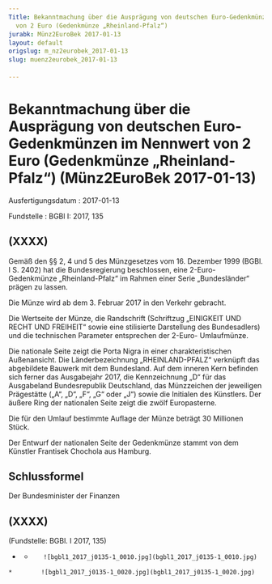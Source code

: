 ```yaml
---
Title: Bekanntmachung über die Ausprägung von deutschen Euro-Gedenkmünzen im Nennwert
  von 2 Euro (Gedenkmünze „Rheinland-Pfalz“)
jurabk: Münz2EuroBek 2017-01-13
layout: default
origslug: m_nz2eurobek_2017-01-13
slug: muenz2eurobek_2017-01-13

---
```


# Bekanntmachung über die Ausprägung von deutschen Euro-Gedenkmünzen im Nennwert von 2 Euro (Gedenkmünze „Rheinland-Pfalz“) (Münz2EuroBek 2017-01-13)

Ausfertigungsdatum
:   2017-01-13

Fundstelle
:   BGBl I: 2017, 135


## (XXXX)

Gemäß den §§ 2, 4 und 5 des Münzgesetzes vom 16. Dezember 1999 (BGBl.
I S. 2402) hat die Bundesregierung beschlossen, eine 2-Euro-
Gedenkmünze „Rheinland-Pfalz“ im Rahmen einer Serie „Bundesländer“
prägen zu lassen.

Die Münze wird ab dem 3. Februar 2017 in den Verkehr gebracht.

Die Wertseite der Münze, die Randschrift (Schriftzug „EINIGKEIT UND
RECHT UND FREIHEIT“ sowie eine stilisierte Darstellung des
Bundesadlers) und die technischen Parameter entsprechen der 2-Euro-
Umlaufmünze.

Die nationale Seite zeigt die Porta Nigra in einer charakteristischen
Außenansicht. Die Länderbezeichnung „RHEINLAND-PFALZ“ verknüpft das
abgebildete Bauwerk mit dem Bundesland. Auf dem inneren Kern befinden
sich ferner das Ausgabejahr 2017, die Kennzeichnung „D“ für das
Ausgabeland Bundesrepublik Deutschland, das Münzzeichen der jeweiligen
Prägestätte („A“, „D“, „F“, „G“ oder „J“) sowie die Initialen des
Künstlers. Der äußere Ring der nationalen Seite zeigt die zwölf
Europasterne.

Die für den Umlauf bestimmte Auflage der Münze beträgt 30 Millionen
Stück.

Der Entwurf der nationalen Seite der Gedenkmünze stammt von dem
Künstler Frantisek Chochola aus Hamburg.


## Schlussformel

Der Bundesminister der Finanzen


## (XXXX)

(Fundstelle: BGBl. I 2017, 135)


*    *        ![bgbl1_2017_j0135-1_0010.jpg](bgbl1_2017_j0135-1_0010.jpg)
    *        ![bgbl1_2017_j0135-1_0020.jpg](bgbl1_2017_j0135-1_0020.jpg)


